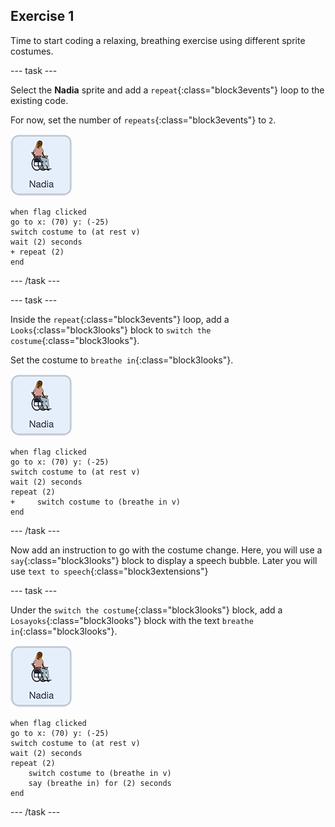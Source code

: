 ## Exercise 1

Time to start coding a relaxing, breathing exercise using different sprite costumes.

--- task ---

Select the **Nadia** sprite and add a `repeat`{:class="block3events"} loop to the existing code.

For now, set the number of `repeats`{:class="block3events"} to `2`.

![Nadia sprite icon](images/nadia_sprite.png)

```blocks3
when flag clicked
go to x: (70) y: (-25)
switch costume to (at rest v)
wait (2) seconds
+ repeat (2)
end
```

--- /task ---

--- task ---

Inside the `repeat`{:class="block3events"} loop, add a `Looks`{:class="block3looks"} block to `switch the costume`{:class="block3looks"}.

Set the costume to `breathe in`{:class="block3looks"}.

![Nadia sprite icon](images/nadia_sprite.png)

```blocks3
when flag clicked
go to x: (70) y: (-25)
switch costume to (at rest v)
wait (2) seconds
repeat (2)
+     switch costume to (breathe in v)
end
```

--- /task ---

Now add an instruction to go with the costume change. Here, you will use a `say`{:class="block3looks"} block to display a speech bubble. Later you will use `text to speech`{:class="block3extensions"}

--- task ---

Under the `switch the costume`{:class="block3looks"} block, add a `Losayoks`{:class="block3looks"} block with the text `breathe in`{:class="block3looks"}.

![Nadia sprite icon](images/nadia_sprite.png)

```blocks3
when flag clicked
go to x: (70) y: (-25)
switch costume to (at rest v)
wait (2) seconds
repeat (2)
    switch costume to (breathe in v)
    say (breathe in) for (2) seconds
end
```

--- /task ---

